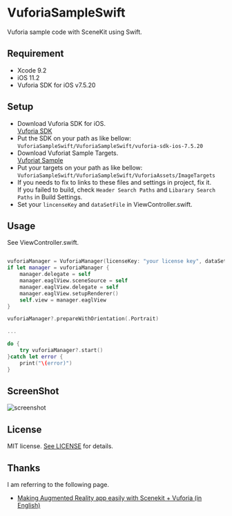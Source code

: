 # VuforiaSampleSwift

Vuforia sample code with SceneKit using Swift.

## Requirement

* Xcode 9.2
* iOS 11.2
* Vuforia SDK for iOS v7.5.20

## Setup

* Download Vuforia SDK for iOS.  
  [Vuforia SDK](https://developer.vuforia.com/downloads/sdk)
* Put the SDK on your path as like bellow:  
  `VuforiaSampleSwift/VuforiaSampleSwift/vuforia-sdk-ios-7.5.20`
* Download Vuforiat Sample Targets.  
  [Vuforiat Sample](https://developer.vuforia.com/downloads/samples)
* Put your targets on your path as like bellow:  
  `VuforiaSampleSwift/VuforiaSampleSwift/VuforiaAssets/ImageTargets`
* If you needs to fix to links to these files and settings in project, fix it.  
  If you failed to build, check `Header Search Paths` and `Libarary Search Paths` in Build Settings.
* Set your `lincenseKey` and `dataSetFile` in ViewController.swift.


## Usage

See ViewController.swift.

``` swift

vuforiaManager = VuforiaManager(licenseKey: "your license key", dataSetFile: "your target xml file")
if let manager = vuforiaManager {
    manager.delegate = self
    manager.eaglView.sceneSource = self
    manager.eaglView.delegate = self
    manager.eaglView.setupRenderer()
    self.view = manager.eaglView
}

vuforiaManager?.prepareWithOrientation(.Portrait)

...

do {
    try vuforiaManager?.start()
}catch let error {
    print("\(error)")
}

```

## ScreenShot

![screenshot](https://github.com/yshrkt/VuforiaSampleSwift/blob/master/screenshot.jpg)

## License

MIT license. [See LICENSE](https://github.com/yshrkt/VuforiaSampleSwift/blob/master/LICENSE) for details.

## Thanks

I am referring to the following page.

* [Making Augmented Reality app easily with Scenekit + Vuforia (in English)](http://qiita.com/akira108/items/a743138fca532ee193fe)
